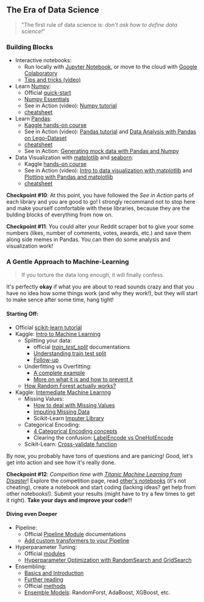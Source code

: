 ## The Era of Data Science
> "The first rule of data science is: _don’t ask how to define data science!_"

### Building Blocks
- Interactive notebooks:
  - Run locally with [Jupyter Notebook](https://jupyter.org/install), or move to the cloud with [Google Colaboratory](https://research.google.com/colaboratory/)
  - [Tips and tricks (video)](https://www.youtube.com/watch?v=YuWZNV4BkkY&list=PLFCB5Dp81iNVmuoGIqcT5oF4K-7kTI5vp&index=3)
- Learn [Numpy](https://numpy.org/):
  - Official [quick-start](https://numpy.org/devdocs/user/quickstart.html)
  - [Numpy Essentials](https://towardsdatascience.com/numpy-essentials-for-data-science-25dc39fae39)
  - See in Action (video): [Numpy tutorial](https://www.youtube.com/watch?v=GB9ByFAIAH4&list=PLFCB5Dp81iNVmuoGIqcT5oF4K-7kTI5vp&index=8)    
  - [cheatsheet](https://assets.datacamp.com/blog_assets/Numpy_Python_Cheat_Sheet.pdf)
- Learn [Pandas](https://pandas.pydata.org/):
  - [Kaggle hands-on course](https://www.kaggle.com/learn/pandas)
  - See in Action (video): [Pandas tutorial](https://www.youtube.com/watch?v=vmEHCJofslg&list=PLFCB5Dp81iNVmuoGIqcT5oF4K-7kTI5vp&index=2) and [Data Analysis with Pandas on Lego-Dataset](https://www.youtube.com/watch?v=BzQDi4D0B_M&list=PLFCB5Dp81iNVmuoGIqcT5oF4K-7kTI5vp&index=18)
  - [cheatsheet](https://pandas.pydata.org/Pandas_Cheat_Sheet.pdf)
  - See in Action: [Generating mock data with Pandas and Numpy](https://www.youtube.com/watch?v=VJBY2eVtf7o&list=PLFCB5Dp81iNVmuoGIqcT5oF4K-7kTI5vp&index=10)
- Data Visualization with [matplotlib](https://matplotlib.org/) and [seaborn](https://seaborn.pydata.org/):
  - Kaggle [hands-on course](https://www.kaggle.com/learn/data-visualization)
  - See in Action (video): [Intro to data visualization with matplotlib](https://www.youtube.com/watch?v=DAQNHzOcO5A&list=PLFCB5Dp81iNVmuoGIqcT5oF4K-7kTI5vp&index=4) and [Plotting with Pandas and matplotlib](https://www.youtube.com/watch?v=0P7QnIQDBJY)
  - [cheatsheet](https://matplotlib.org/cheatsheets/cheatsheets.pdf)

**Checkpoint #10**: At this point, you have followed the _See in Action_ parts of each library and you are good to go! I strongly recommand not to stop here and make yourself comfortable with these libraries, because they are the bulding blocks of everything from now on.

**Checkpoint #11**: You could alter your Reddit scraper bot to give your some numbers (likes, number of comments, votes, awards, etc.) and save them along side memes in Pandas. You can then do some analysis and visualization work!

### A Gentle Approach to Machine-Learning
> If you torture the data long enough, it will finally confess.

It's perfectly **okay** if what you are about to read sounds crazy and that you have no idea how some things work (and why they work!), but they will start to make sence after some time, hang tight!

#### Starting Off: 
- Official [scikit-learn tutorial](https://scikit-learn.org/stable/tutorial/index.html)
- Kaggle: [Intro to Machine Learning](https://www.kaggle.com/learn/intro-to-machine-learning)
  - Splitting your data:
    - official [_train_test_split_](https://scikit-learn.org/stable/modules/generated/sklearn.model_selection.train_test_split.html) documentations
    - [Understanding train test split](https://towardsdatascience.com/understanding-train-test-split-scikit-learn-python-ea676d5e3d1)
    - [Follow-up](https://realpython.com/train-test-split-python-data/)
  - Underfitting vs Overfitting:
    - [A complete example](https://towardsdatascience.com/overfitting-vs-underfitting-a-complete-example-d05dd7e19765)
    - [More on what it is and how to prevent it](https://elitedatascience.com/overfitting-in-machine-learning#how-to-detect)
  - [How Random Forest actually works?](https://towardsdatascience.com/understanding-random-forest-58381e0602d2)
- Kaggle: [Intemediate Machine Learnng](https://www.kaggle.com/learn/intermediate-machine-learning)
  - Missing Values:
    - [How to deal with Missing Values](https://towardsdatascience.com/6-different-ways-to-compensate-for-missing-values-data-imputation-with-examples-6022d9ca0779)
    - [Imputing Missing Data](https://www.theanalysisfactor.com/seven-ways-to-make-up-data-common-methods-to-imputing-missing-data)
    - Scikit-Learn [Imputer Library](https://scikit-learn.org/stable/modules/impute.html)
  - Categorical Encoding:
    - [4 Categorical Encoding concepts](https://towardsdatascience.com/4-categorical-encoding-concepts-to-know-for-data-scientists-e144851c6383)
    - Clearing the confusion: [LabelEncode vs OneHotEncode](https://datascience.stackexchange.com/questions/9443/when-to-use-one-hot-encoding-vs-labelencoder-vs-dictvectorizor)
  - Scikit-Learn: [Cross-validate function](https://scikit-learn.org/stable/modules/generated/sklearn.model_selection.cross_validate.html)

By now, you probably have tons of questions and are panicing! Good, let's get into action and see how it's really done.

**Checkpoint #12**: _Compeition time with [Titanic Machine Learning from Disaster](https://www.kaggle.com/c/titanic)_! Explore the competition page, read [other's notebooks](https://www.kaggle.com/competitions/titanic/code?competitionId=3136&sortBy=voteCount) (it's not cheating), create a notebook and start coding (lacking ideas? get help from other notebooks!). Submit your results (might have to try a few times to get it right). **Take your days and improve your code**!!!

#### Diving even Deeper
  - Pipeline:
    - Official [Pipeline Module](https://scikit-learn.org/stable/modules/generated/sklearn.pipeline.Pipeline.html) documentations
    - [Add custom transformers to your Pipeline](https://towardsdatascience.com/pipelines-custom-transformers-in-scikit-learn-the-step-by-step-guide-with-python-code-4a7d9b068156)
  - Hyperparameter Tuning:
    - Official [modules](https://scikit-learn.org/stable/modules/grid_search.html)
    - [Hyperparameter Optimization with RandomSearch and GridSearch](https://machinelearningmastery.com/hyperparameter-optimization-with-random-search-and-grid-search/)
  - Ensembling:
    - [Basics and Introduction](https://builtin.com/machine-learning/ensemble-model)
    - [Further reading](https://machinelearningmastery.com/tour-of-ensemble-learning-algorithms/)
    - Official [methods](https://scikit-learn.org/stable/modules/ensemble.html)
    - [Ensemble Models](https://towardsdatascience.com/ensemble-models-5a62d4f4cb0c): RandomForst, AdaBoost, XGBoost, etc.